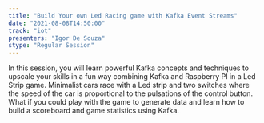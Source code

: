 ```yaml
---
title: "Build Your own Led Racing game with Kafka Event Streams"
date: "2021-08-08T14:50:00" 
track: "iot"
presenters: "Igor De Souza"
stype: "Regular Session"
---
```

In this session, you will learn powerful Kafka concepts and techniques to upscale your skills in a fun way combining Kafka and Raspberry PI in a Led Strip game. Minimalist cars race with a Led strip and two switches where the speed of the car is proportional to the pulsations of the control button.
 What if you could play with the game to generate data and learn how to build a scoreboard and game statistics using Kafka.